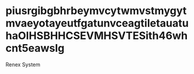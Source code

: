 # piusrgibgbhrbeymvcytwmvstmygytmvaeyotayeutfgatunvceagtiletauatuhaOIHSBHHCSEVMHSVTESith46whcnt5eawslg
Renex System
